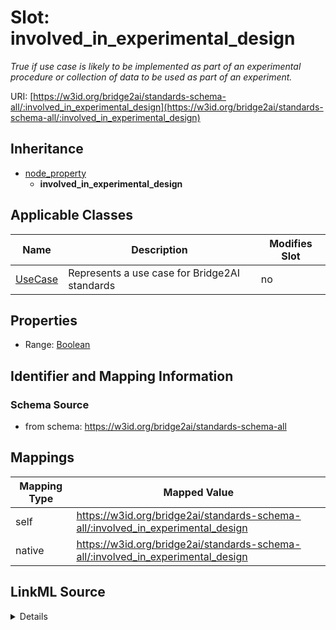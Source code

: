 

# Slot: involved_in_experimental_design


_True if use case is likely to be implemented as part of an experimental procedure or collection of data to be used as part of an experiment._





URI: [https://w3id.org/bridge2ai/standards-schema-all/:involved_in_experimental_design](https://w3id.org/bridge2ai/standards-schema-all/:involved_in_experimental_design)




## Inheritance

* [node_property](node_property.md)
    * **involved_in_experimental_design**






## Applicable Classes

| Name | Description | Modifies Slot |
| --- | --- | --- |
| [UseCase](UseCase.md) | Represents a use case for Bridge2AI standards |  no  |







## Properties

* Range: [Boolean](Boolean.md)





## Identifier and Mapping Information







### Schema Source


* from schema: https://w3id.org/bridge2ai/standards-schema-all




## Mappings

| Mapping Type | Mapped Value |
| ---  | ---  |
| self | https://w3id.org/bridge2ai/standards-schema-all/:involved_in_experimental_design |
| native | https://w3id.org/bridge2ai/standards-schema-all/:involved_in_experimental_design |




## LinkML Source

<details>
```yaml
name: involved_in_experimental_design
description: True if use case is likely to be implemented as part of an experimental
  procedure or collection of data to be used as part of an experiment.
from_schema: https://w3id.org/bridge2ai/standards-schema-all
rank: 1000
is_a: node_property
domain: NamedThing
alias: involved_in_experimental_design
domain_of:
- UseCase
range: boolean

```
</details>